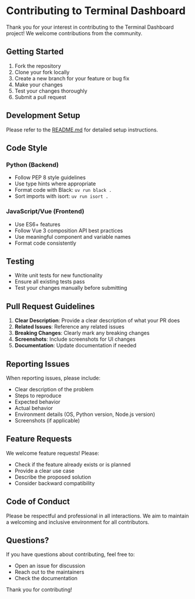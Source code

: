# Contributing to Terminal Dashboard

Thank you for your interest in contributing to the Terminal Dashboard project! We welcome contributions from the community.

## Getting Started

1. Fork the repository
2. Clone your fork locally
3. Create a new branch for your feature or bug fix
4. Make your changes
5. Test your changes thoroughly
6. Submit a pull request

## Development Setup

Please refer to the [README.md](README.md) for detailed setup instructions.

## Code Style

### Python (Backend)
- Follow PEP 8 style guidelines
- Use type hints where appropriate
- Format code with Black: `uv run black .`
- Sort imports with isort: `uv run isort .`

### JavaScript/Vue (Frontend)
- Use ES6+ features
- Follow Vue 3 composition API best practices
- Use meaningful component and variable names
- Format code consistently

## Testing

- Write unit tests for new functionality
- Ensure all existing tests pass
- Test your changes manually before submitting

## Pull Request Guidelines

1. **Clear Description**: Provide a clear description of what your PR does
2. **Related Issues**: Reference any related issues
3. **Breaking Changes**: Clearly mark any breaking changes
4. **Screenshots**: Include screenshots for UI changes
5. **Documentation**: Update documentation if needed

## Reporting Issues

When reporting issues, please include:

- Clear description of the problem
- Steps to reproduce
- Expected behavior
- Actual behavior
- Environment details (OS, Python version, Node.js version)
- Screenshots (if applicable)

## Feature Requests

We welcome feature requests! Please:

- Check if the feature already exists or is planned
- Provide a clear use case
- Describe the proposed solution
- Consider backward compatibility

## Code of Conduct

Please be respectful and professional in all interactions. We aim to maintain a welcoming and inclusive environment for all contributors.

## Questions?

If you have questions about contributing, feel free to:

- Open an issue for discussion
- Reach out to the maintainers
- Check the documentation

Thank you for contributing!
